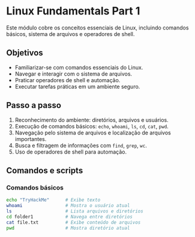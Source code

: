 # Linux Fundamentals Part 1

Este módulo cobre os conceitos essenciais de Linux, incluindo comandos básicos, sistema de arquivos e operadores de shell.


## Objetivos
- Familiarizar-se com comandos essenciais do Linux.
- Navegar e interagir com o sistema de arquivos.
- Praticar operadores de shell e automação.
- Executar tarefas práticas em um ambiente seguro.

## Passo a passo
1. Reconhecimento do ambiente: diretórios, arquivos e usuários.
2. Execução de comandos básicos: `echo`, `whoami`, `ls`, `cd`, `cat`, `pwd`.
3. Navegação pelo sistema de arquivos e localização de arquivos importantes.
4. Busca e filtragem de informações com `find`, `grep`, `wc`.
5. Uso de operadores de shell para automação.

## Comandos e scripts

### Comandos básicos
```bash
echo "TryHackMe"      # Exibe texto
whoami                # Mostra o usuário atual
ls                    # Lista arquivos e diretórios
cd folder1            # Navega entre diretórios
cat file.txt          # Exibe conteúdo de arquivos
pwd                   # Mostra diretório atual

